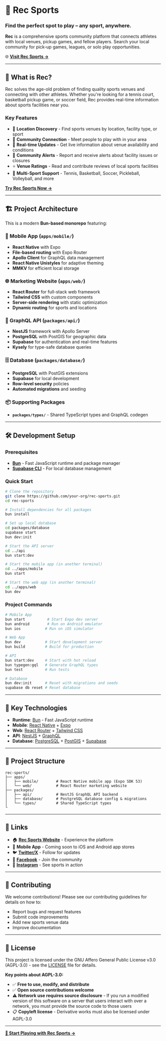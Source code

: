 # 🎾 Rec Sports

### Find the perfect spot to play – any sport, anywhere.

**Rec** is a comprehensive sports community platform that connects athletes with local venues, pickup games, and fellow players. Search your local community for pick-up games, leagues, or solo play opportunities.

🌐 **[Visit Rec Sports →](https://www.recsports.app)**

---

## 🚀 What is Rec?

Rec solves the age-old problem of finding quality sports venues and connecting with other athletes. Whether you're looking for a tennis court, basketball pickup game, or soccer field, Rec provides real-time information about sports facilities near you.

### Key Features

- 📍 **Location Discovery** - Find sports venues by location, facility type, or sport
- 👥 **Community Connection** - Meet people to play with in your area
- 📱 **Real-time Updates** - Get live information about venue availability and conditions
- 🚨 **Community Alerts** - Report and receive alerts about facility issues or closures
- ⭐ **Venue Ratings** - Read and contribute reviews of local sports facilities
- 🏃 **Multi-Sport Support** - Tennis, Basketball, Soccer, Pickleball, Volleyball, and more

**[Try Rec Sports Now →](https://www.recsports.app)**

---

## 🏗️ Project Architecture

This is a modern **Bun-based monorepo** featuring:

### 📱 Mobile App (`apps/mobile/`)

- **React Native** with Expo
- **File-based routing** with Expo Router
- **Apollo Client** for GraphQL data management
- **React Native Unistyles** for adaptive theming
- **MMKV** for efficient local storage

### 🌐 Marketing Website (`apps/web/`)

- **React Router** for full-stack web framework
- **Tailwind CSS** with custom components
- **Server-side rendering** with static optimization
- **Dynamic routing** for sports and locations

### 🔗 GraphQL API (`packages/api/`)

- **NestJS** framework with Apollo Server
- **PostgreSQL** with PostGIS for geographic data
- **Supabase** for authentication and real-time features
- **Kysely** for type-safe database queries

### 🗄️ Database (`packages/database/`)

- **PostgreSQL** with PostGIS extensions
- **Supabase** for local development
- **Row-level security** policies
- **Automated migrations** and seeding

### 📦 Supporting Packages

- **`packages/types/`** - Shared TypeScript types and GraphQL codegen

---

## 🛠️ Development Setup

### Prerequisites

- **[Bun](https://bun.sh)** - Fast JavaScript runtime and package manager
- **[Supabase CLI](https://supabase.com/docs/guides/cli)** - For local database management

### Quick Start

```bash
# Clone the repository
git clone https://github.com/your-org/rec-sports.git
cd rec-sports

# Install dependencies for all packages
bun install

# Set up local database
cd packages/database
supabase start
bun dev:init

# Start the API server
cd ../api
bun start:dev

# Start the mobile app (in another terminal)
cd ../apps/mobile
bun start

# Start the web app (in another terminal)
cd ../apps/web
bun dev
```

### Project Commands

```bash
# Mobile App
bun start          # Start Expo dev server
bun android        # Run on Android emulator
bun ios           # Run on iOS simulator

# Web App
bun dev           # Start development server
bun build         # Build for production

# API
bun start:dev     # Start with hot reload
bun typegen:gql   # Generate GraphQL types
bun test          # Run tests

# Database
bun dev:init      # Reset with migrations and seeds
supabase db reset # Reset database
```

---

## 🌟 Key Technologies

- **Runtime**: [Bun](https://bun.sh) - Fast JavaScript runtime
- **Mobile**: [React Native](https://reactnative.dev) + [Expo](https://expo.dev)
- **Web**: [React Router](https://reactrouter.com) + [Tailwind CSS](https://tailwindcss.com)
- **API**: [NestJS](https://nestjs.com) + [GraphQL](https://graphql.org)
- **Database**: [PostgreSQL](https://postgresql.org) + [PostGIS](https://postgis.net) + [Supabase](https://supabase.com)

---

## 📂 Project Structure

```
rec-sports/
├── apps/
│   ├── mobile/        # React Native mobile app (Expo SDK 53)
│   └── web/           # React Router marketing website
├── packages/
│   ├── api/           # NestJS GraphQL API backend
│   ├── database/      # PostgreSQL database config & migrations
│   └── types/         # Shared TypeScript types
└
```

---

## 🔗 Links

- 🏠 **[Rec Sports Website](https://www.recsports.app)** - Experience the platform
- 📱 **Mobile App** - Coming soon to iOS and Android app stores
- 🐦 **[Twitter/X](https://x.com/recsportsapp)** - Follow for updates
- 📘 **[Facebook](https://www.facebook.com/recsportsapp)** - Join the community
- 📸 **[Instagram](https://www.instagram.com/recsportsapp)** - See sports in action

---

## 🤝 Contributing

We welcome contributions! Please see our contributing guidelines for details on how to:

- Report bugs and request features
- Submit code improvements
- Add new sports venue data
- Improve documentation

---

## 📄 License

This project is licensed under the GNU Affero General Public License v3.0 (AGPL-3.0) - see the [LICENSE](LICENSE) file for details.

**Key points about AGPL-3.0:**

- ✅ **Free to use, modify, and distribute**
- ✅ **Open source contributions welcome**
- ⚠️ **Network use requires source disclosure** - If you run a modified version of this software on a server that users interact with over a network, you must provide the source code to those users
- 📋 **Copyleft license** - Derivative works must also be licensed under AGPL-3.0

---

**[🎾 Start Playing with Rec Sports →](https://www.recsports.app)**
